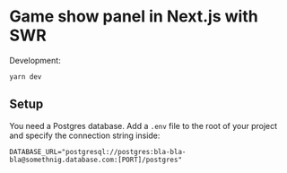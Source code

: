 # Game show panel in Next.js with SWR

Development:

```
yarn dev
```

## Setup

You need a Postgres database. Add a `.env` file to
the root of your project and specify the connection
string inside:

```
DATABASE_URL="postgresql://postgres:bla-bla-bla@somethnig.database.com:[PORT]/postgres"
```
